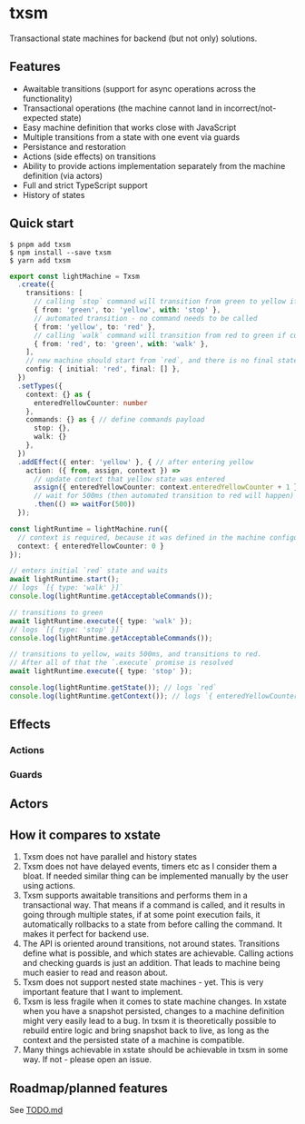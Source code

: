 # txsm

Transactional state machines for backend (but not only) solutions.

## Features

- Awaitable transitions (support for async operations across the functionality)
- Transactional operations (the machine cannot land in incorrect/not-expected state)
- Easy machine definition that works close with JavaScript
- Multiple transitions from a state with one event via guards
- Persistance and restoration
- Actions (side effects) on transitions
- Ability to provide actions implementation separately from the machine definition (via actors)
- Full and strict TypeScript support
- History of states

## Quick start

```
$ pnpm add txsm
$ npm install --save txsm
$ yarn add txsm
```

```ts
export const lightMachine = Txsm
  .create({
    transitions: [
      // calling `stop` command will transition from green to yellow if current state is `green`
      { from: 'green', to: 'yellow', with: 'stop' },
      // automated transition - no command needs to be called
      { from: 'yellow', to: 'red' },
      // calling `walk` command will transition from red to green if current state is `red`
      { from: 'red', to: 'green', with: 'walk' }, 
    ],
    // new machine should start from `red`, and there is no final state, because it loops forever
    config: { initial: 'red', final: [] },
  })
  .setTypes({
    context: {} as {
      enteredYellowCounter: number
    },
    commands: {} as { // define commands payload
      stop: {},
      walk: {}
    },
  })
  .addEffect({ enter: 'yellow' }, { // after entering yellow
    action: ({ from, assign, context }) =>
      // update context that yellow state was entered
      assign({ enteredYellowCounter: context.enteredYellowCounter + 1 })
      // wait for 500ms (then automated transition to red will happen)
      .then(() => waitFor(500))
  });

const lightRuntime = lightMachine.run({
  // context is required, because it was defined in the machine configuration
  context: { enteredYellowCounter: 0 }
});

// enters initial `red` state and waits
await lightRuntime.start();
// logs `[{ type: 'walk' }]`
console.log(lightRuntime.getAcceptableCommands());

// transitions to green
await lightRuntime.execute({ type: 'walk' });
// logs `[{ type: 'stop' }]`
console.log(lightRuntime.getAcceptableCommands());

// transitions to yellow, waits 500ms, and transitions to red.
// After all of that the `.execute` promise is resolved
await lightRuntime.execute({ type: 'stop' });

console.log(lightRuntime.getState()); // logs `red`
console.log(lightRuntime.getContext()); // logs `{ enteredYellowCounter: 1 }`
```

## Effects

### Actions

### Guards

## Actors

## How it compares to xstate

1. Txsm does not have parallel and history states
2. Txsm does not have delayed events, timers etc as I consider them a bloat. If needed similar thing can be implemented manually by the user using actions.
3. Txsm supports awaitable transitions and performs them in a transactional way. That means if a command is called, and it results in going through multiple states, if at some point execution fails,
it automatically rollbacks to a state from before calling the command. It makes it perfect for backend use.
4. The API is oriented around transitions, not around states. Transitions define what is possible, and which states are achievable. Calling actions and checking guards is just an addition. That leads to machine being much easier to read and reason about.
5. Txsm does not support nested state machines - yet. This is very important feature that I want to implement.
6. Txsm is less fragile when it comes to state machine changes. In xstate when you have a snapshot persisted, changes to a machine definition might very easily lead to a bug. In txsm it is theoretically possible to rebuild entire logic and bring snapshot back to live, as long as the context and the persisted state of a machine is compatible.
7. Many things achievable in xstate should be achievable in txsm in some way. If not - please open an issue.

## Roadmap/planned features

See [TODO.md](./TODO.md)